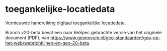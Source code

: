 # toegankelijke-locatiedata
Vernieuwde handreiking digitaal toegankelijke locatiedata.

Branch v20-beta bevat een naar ReSpec gebrachte versie van het originele document (PDF), van https://www.geonovum.nl/geo-standaarden/geo-op-het-web/webrichtlijnen-en-geo-20-beta. 
